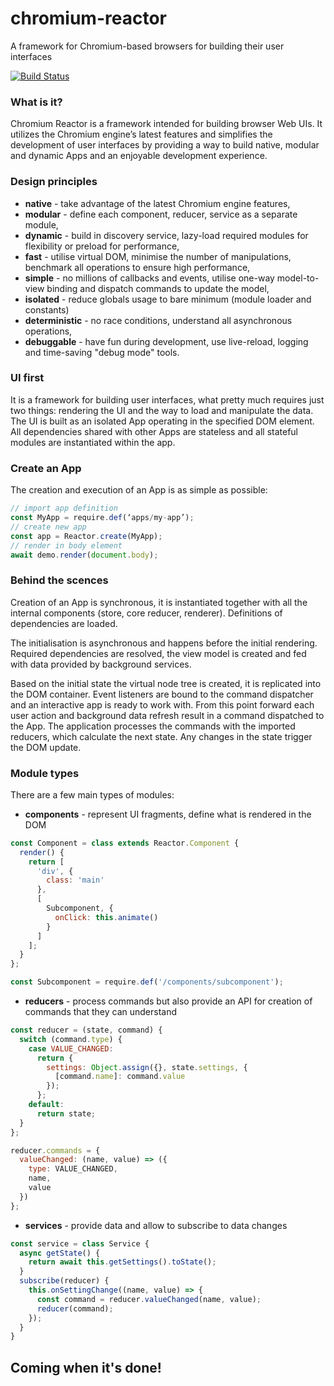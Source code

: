 # chromium-reactor
A framework for Chromium-based browsers for building their user interfaces

[![Build Status](https://snap-ci.com/aswitalski/chromium-reactor/branch/master/build_image)](https://snap-ci.com/aswitalski/chromium-reactor/branch/master)

### What is it?

Chromium Reactor is a framework intended for building browser Web UIs.
It utilizes the Chromium engine’s latest features and simplifies the development of user interfaces by providing a way to build native, modular and dynamic Apps and an enjoyable development experience.

### Design principles

* **native** - take advantage of the latest Chromium engine features,
* **modular** - define each component, reducer, service as a separate module,
* **dynamic** - build in discovery service, lazy-load required modules for flexibility or preload for performance,
* **fast** - utilise virtual DOM, minimise the number of manipulations, benchmark all operations to ensure high performance,
* **simple** - no millions of callbacks and events, utilise one-way model-to-view binding and dispatch commands to update the model,
* **isolated** - reduce globals usage to bare minimum (module loader and constants)
* **deterministic** - no race conditions, understand all asynchronous operations,
* **debuggable** - have fun during development, use live-reload, logging and time-saving "debug mode" tools.

### UI first

It is a framework for building user interfaces, what pretty much requires just two things: rendering the UI and the way to load and manipulate the data. The UI is built as an isolated App operating in the specified DOM element. All dependencies shared with other Apps are stateless and all stateful modules are instantiated within the app.

### Create an App
The creation and execution of an App is as simple as possible:

```js
// import app definition
const MyApp = require.def(‘apps/my-app’);
// create new app
const app = Reactor.create(MyApp);
// render in body element
await demo.render(document.body);
```

### Behind the scences

Creation of an App is synchronous, it is instantiated together with all the internal components (store, core reducer, renderer). Definitions of dependencies are loaded.

The initialisation is asynchronous and happens before the initial rendering. Required dependencies are resolved, the view model is created and fed with data provided by background services.

Based on the initial state the virtual node tree is created, it is replicated into the DOM container. Event listeners are bound to the command dispatcher and an interactive app is ready to work with. From this point forward each user action and background data refresh result in a command dispatched to the App. The application processes the commands with the imported reducers, which calculate the next state. Any changes in the state trigger the DOM update.

### Module types

There are a few main types of modules:
* **components** - represent UI fragments, define what is rendered in the DOM
```js
const Component = class extends Reactor.Component {
  render() {
    return [
      'div', {
        class: 'main'
      },
      [
        Subcomponent, {
          onClick: this.animate()
        }
      ]
    ];
  }
};

const Subcomponent = require.def('/components/subcomponent');
```
* **reducers** - process commands but also provide an API for creation of commands that they can understand
```js
const reducer = (state, command) {
  switch (command.type) {
    case VALUE_CHANGED:
      return {
        settings: Object.assign({}, state.settings, {
          [command.name]: command.value
        });
      };
    default:
      return state;
  }
};

reducer.commands = {
  valueChanged: (name, value) => ({
    type: VALUE_CHANGED,
    name,
    value
  })
};
```
* **services** - provide data and allow to subscribe to data changes
```js
const service = class Service {
  async getState() {
    return await this.getSettings().toState();
  }
  subscribe(reducer) {
    this.onSettingChange((name, value) => {
      const command = reducer.valueChanged(name, value);
      reducer(command);
    });
  }
}
```

## Coming when it's done!
